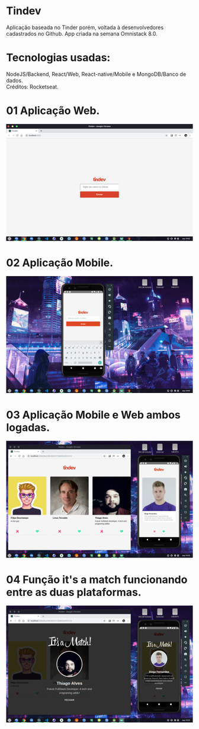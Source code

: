 # Tindev
Aplicação baseada no Tinder porém, voltada à desenvolvedores cadastrados no Github. App criada na semana Omnistack 8.0.
</br>
# Tecnologias usadas: 
NodeJS/Backend, React/Web, React-native/Mobile e MongoDB/Banco de dados.
</br>
Créditos: Rocketseat.

 
# 01 Aplicação Web.
<img src="Preview/prev01.png">
</br>

# 02 Aplicação Mobile.
<img src="Preview/prev02.png">
</br>

# 03 Aplicação Mobile e Web ambos logadas.
<img src="Preview/prev03.png"> 
</br>  

# 04 Função it's a match funcionando entre as duas plataformas.
<img src="Preview/prev04.png">
</br>
 

